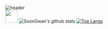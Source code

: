 ![header](https://capsule-render.vercel.app/api?type=wave&color=gradient&height=250&section=header&text=못해도%20고재범&fontSize=50&fontAlignY=35)
<br/>
<img src="https://github.githubassets.com/images/mona-whisper.gif" style="width:40px;"/>
![SoonGwan's github stats](https://github-readme-stats.vercel.app/api?username=gojaebeom&show_icons=true&hide_border=true&count_private=true)
[![Top Langs](https://github-readme-stats.vercel.app/api/top-langs/?username=gojaebeom&hide=html,CSS&count_private=true)](https://github.com/anuraghazra/github-readme-stats)

